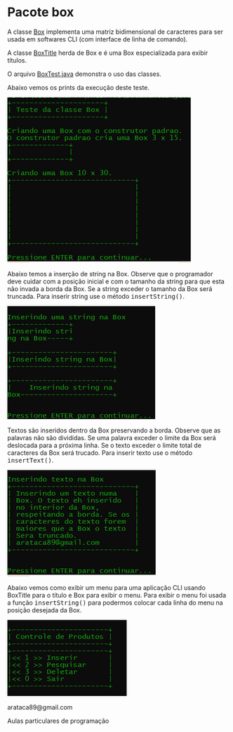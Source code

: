 # Pacote box

<p>A classe <a href="https://github.com/arataca89/java/blob/main/Box/Box.java">Box</a> implementa uma matriz bidimensional de caracteres para ser usada em softwares CLI (com interface de linha de comando).</p>
<p>A classe <a href="https://github.com/arataca89/java/blob/main/Box/BoxTitle.java">BoxTitle</a> herda de Box e é uma Box especializada para exibir títulos.</p>
<p>O arquivo <a href="https://github.com/arataca89/java/blob/main/BoxTest.java">BoxTest.java</a> demonstra o uso das classes.</p>
<p>Abaixo vemos os prints da execução deste teste.</p>
<p><img src="https://github.com/arataca89/java/blob/main/Box/box1.PNG"></p>
<p>Abaixo temos a inserção de string na Box. Observe que o programador deve cuidar com a posição inicial e com o tamanho da string
para que esta não invada a borda da Box. Se a string exceder o tamanho da Box será truncada. Para inserir string use o método <tt>insertString()</tt>.</p>
<p><img src="https://github.com/arataca89/java/blob/main/Box/box2.PNG"></p>
<p>Textos são inseridos dentro da Box preservando a borda. Observe que as palavras não são divididas. Se uma palavra exceder o limite da Box será deslocada
para a próxima linha. Se o texto exceder o limite total de caracteres da Box será trucado. Para inserir texto use o método <tt>insertText()</tt>.</p>
<p><img src="https://github.com/arataca89/java/blob/main/Box/box3.PNG"></p>
<p>Abaixo vemos como exibir um menu para uma aplicação CLI usando BoxTitle para o título e Box para exibir o menu. Para exibir o menu foi usada a 
  função <tt>insertString()</tt> para podermos colocar cada linha do menu na posição desejada da Box.</p>
<p><img src="https://github.com/arataca89/java/blob/main/Box/box4.PNG"></p>
<p>arataca89@gmail.com</p>
<p>Aulas particulares de programação</p>
<p></p>
